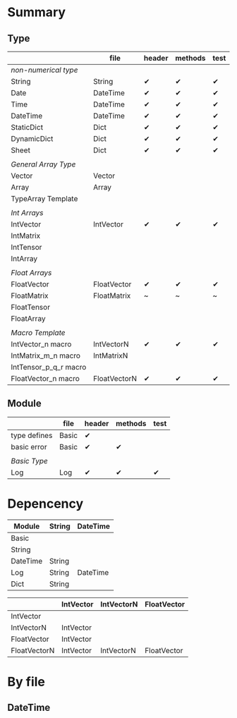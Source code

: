 # Summary

## Type

|                       | file         | header   | methods  | test     |
|-----------------------|--------------|----------|----------|----------|
| *non-numerical type*  |              |          |          |          |
| String                | String       | &#x2714; | &#x2714; | &#x2714; |
| Date                  | DateTime     | &#x2714; | &#x2714; | &#x2714; |
| Time                  | DateTime     | &#x2714; | &#x2714; | &#x2714; |
| DateTime              | DateTime     | &#x2714; | &#x2714; | &#x2714; |
| StaticDict            | Dict         | &#x2714; | &#x2714; | &#x2714; |
| DynamicDict           | Dict         | &#x2714; | &#x2714; | &#x2714; |
| Sheet                 | Dict         | &#x2714; | &#x2714; | &#x2714; |
|                       |              |          |          |          |
| *General Array Type*  |              |          |          |          |
| Vector                | Vector       |          |          |          |
| Array                 | Array        |          |          |          |
| TypeArray Template    |              |          |          |          |
|                       |              |          |          |          |
| *Int Arrays*          |              |          |          |          |
| IntVector             | IntVector    | &#x2714; | &#x2714; | &#x2714; |
| IntMatrix             |              |          |          |          |
| IntTensor             |              |          |          |          |
| IntArray              |              |          |          |          |
|                       |              |          |          |          |
| *Float Arrays*        |              |          |          |          |
| FloatVector           | FloatVector  | &#x2714; | &#x2714; | &#x2714; |
| FloatMatrix           | FloatMatrix  | ~        | ~        | ~        |
| FloatTensor           |              |          |          |          |
| FloatArray            |              |          |          |          |
|                       |              |          |          |          |
| *Macro Template*      |              |          |          |          |
| IntVector_n macro     | IntVectorN   | &#x2714; | &#x2714; | &#x2714; |
| IntMatrix_m_n macro   | IntMatrixN   |          |          |          |
| IntTensor_p_q_r macro |              |          |          |          |
| FloatVector_n macro   | FloatVectorN | &#x2714; | &#x2714; | &#x2714; |

## Module

|              | file  | header   | methods  | test     |
|--------------|-------|----------|----------|----------|
| type defines | Basic | &#x2714; |          |          |
| basic error  | Basic | &#x2714; | &#x2714; |          |
|              |       |          |          |          |
| *Basic Type* |       |          |          |          |
| Log          | Log   | &#x2714; | &#x2714; | &#x2714; |

# Depencency

| Module   | String | DateTime |
|----------|--------|----------|
| Basic    |        |          |
| String   |        |          |
| DateTime | String |          |
| Log      | String | DateTime |
| Dict     | String |          |

|              | IntVector | IntVectorN | FloatVector |
|--------------|-----------|------------|-------------|
| IntVector    |           |            |             |
| IntVectorN   | IntVector |            |             |
| FloatVector  | IntVector |            |             |
| FloatVectorN | IntVector | IntVectorN | FloatVector |

# By file

## DateTime
